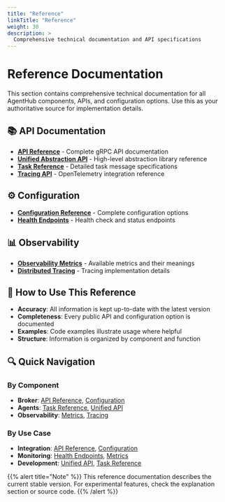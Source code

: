 ```yaml
---
title: "Reference"
linkTitle: "Reference"
weight: 30
description: >
  Comprehensive technical documentation and API specifications
---
```


# Reference Documentation

This section contains comprehensive technical documentation for all AgentHub components, APIs, and configuration options. Use this as your authoritative source for implementation details.

## 📚 API Documentation

- **[API Reference](api_reference/)** - Complete gRPC API documentation
- **[Unified Abstraction API](unified_abstraction_api/)** - High-level abstraction library reference
- **[Task Reference](the_tasks/)** - Detailed task message specifications
- **[Tracing API](tracing_api/)** - OpenTelemetry integration reference

## ⚙️ Configuration

- **[Configuration Reference](configuration_reference/)** - Complete configuration options
- **[Health Endpoints](health_endpoints/)** - Health check and status endpoints

## 📊 Observability

- **[Observability Metrics](observability_metrics/)** - Available metrics and their meanings
- **[Distributed Tracing](tracing_api/)** - Tracing implementation details

## 🎯 How to Use This Reference

- **Accuracy**: All information is kept up-to-date with the latest version
- **Completeness**: Every public API and configuration option is documented
- **Examples**: Code examples illustrate usage where helpful
- **Structure**: Information is organized by component and function

## 🔍 Quick Navigation

### By Component
- **Broker**: [API Reference](api_reference/), [Configuration](configuration_reference/)
- **Agents**: [Task Reference](the_tasks/), [Unified API](unified_abstraction_api/)
- **Observability**: [Metrics](observability_metrics/), [Tracing](tracing_api/)

### By Use Case
- **Integration**: [API Reference](api_reference/), [Configuration](configuration_reference/)
- **Monitoring**: [Health Endpoints](health_endpoints/), [Metrics](observability_metrics/)
- **Development**: [Unified API](unified_abstraction_api/), [Task Reference](the_tasks/)

{{% alert title="Note" %}}
This reference documentation describes the current stable version. For experimental features, check the explanation section or source code.
{{% /alert %}}